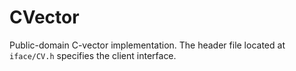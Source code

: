 # CVector

Public-domain C-vector implementation. The header file located at `iface/CV.h` specifies the client interface. 
